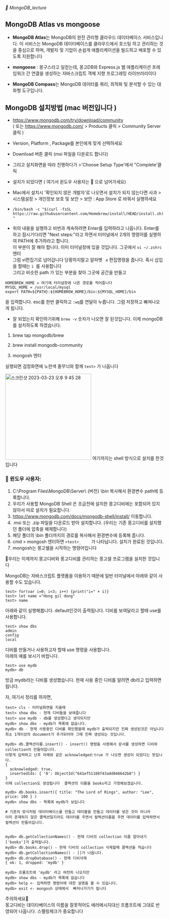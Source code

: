 ###### :cactus:  MongoDB_lecture

## MongoDB Atlas vs mongoose
- <b>MongoDB Atlas</b>는 MongoDB의 완전 관리형 클라우드 데이터베이스 서비스입니다. 이 서비스는 MongoDB 데이터베이스를 클라우드에서 호스팅 하고 관리하는 것을 중심으로 하며, 개발자 및 기업이 손쉽게 애플리케이션을 빌드하고 배포할 수 있도록 지원합니다   
- <b>mongoose</b> : 몽구스라고 일컫는데, 몽고DB와 Express.js 웹 애플리케이션 프레임워크 간 연결을 생성하는 자바스크립트 객체 지향 프로그래밍 라이브러리이다

-  <b>MongoDB Compass</b>는 MongoDB 데이터를 쿼리, 최적화 및 분석할 수 있는 대화형 도구입니다. 

## MongoDB 설치방법 (mac 버전입니다 )

- https://www.mongodb.com/try/download/community    
( 또는 https://www.mongodb.com/  > Products 클릭 > Community Server 클릭 )
- Version, Platform , Package를 본인에게 맞게 선택하세요 
- Download 버튼 클릭 (msi 파일을 다운로드 합니다)
- 그리고 설치화면을 따라 진행하다가 >'Choose Setup Type'에서 "Complete'클릭
- 설치가 되었다면 ( 여기서 윈도우 사용자는 📎 으로 넘어가세요)   
- Mac에서 설치시 '확인되지 않은 개발자'로 나오면서 설치가 되지 않는다면 사과 > 시스템설정 > 개인정보 보호 및 보안 > 보안 : App Store 로 바꿔서 실행하세요

- ```/bin/bash -c "$(curl -fsSL https://raw.githubusercontent.com/Homebrew/install/HEAD/install.sh)" ``` 
- 위의 내용을 실행하고 비번과 계속하려면 Enter를 입력하라고 나옵니다. Enter를 하고 잠시기다리면  "Next steps:"라고 하면서 터미널에서 2개의 명령어를 실행하여 PATH에 추가하라고 합니다.  
이 부분이 잘 해야 합니다. 이미 터미널창에 있을 것입니다. 그곳에서 ``` vi ~/.zshrc  ``` 엔터   
그럼 vi편집기로 넘어갑니다  당황하지말고 알파벳  ```  e ```  편집명령을 줍니다. 혹시 삽입을 할때는 ```i ```를 사용합니다  
그리고 비슷한 path 가 있는 부분을 찾아 그곳에 공간을 만들고    
```    
HOMEBREW_HOME = 여기에 터미널창에 나온 경로를 적어줍니다
MYSQL_HOME = /usr/local/mysql
export PATH=${PATH}:${HOMEBREW_HOME}/bin:${MYSQL_HOME}/bin
```  
을 입력합니다. esc를 한번 클릭하고 ``` :wq ```를 연달아 누릅니다. 그럼 저장하고 빠져나오게 됩니다.  

- 잘 되었는지 확인하기위해 ``` brew -v ```  숫자가 나오면 잘 된것입니다. 이제 mongoDB를 설치하도록 하겠습니다. 
1. brew tap mongodb/brew
2. brew install mongodb-community    

3. mongosh 엔터 

실행되면 검정화면에 노란색 줄무늬와 함께 ``` test> ``` 가 나옵니다  
  
<img width="273" alt="스크린샷 2023-03-23 오후 9 45 28" src="https://user-images.githubusercontent.com/48478079/227207744-7ee146d5-628c-44e5-af66-8d9f3ea17aad.png">   
여기까지는 shell 방식으로 설치를 한것입니다     



###  📎 윈도우 사용자: 
 1. C:\Program Files\MongoDB\Server\ {버전} \bin 복사해서 환경변수 path에 등록합니다.
 2. 우리가 사용할 MongoDB Shell 은 조금전에 설치한 몽고디비에는 포함되어 있지 않아서 따로 설치가 필요합니다.
 3. https://www.mongodb.com/docs/mongodb-shell/install/ 이동합니다.
 4. .msi 또는 .zip 파일을 다운로드 받아 설치합니다. (우리는 기존 몽고디비를 설치했던 폴더에 압축을 해제합니다)
 5. 해당 폴더의 \bin 폴더까지의 경로를 복사해서 환경변수에 등록해 줍니다.
 6. cmd > mongosh 엔터하면 ```>test>_    ``` 가 나타납니다.  설치가 완료된 것입니다.     
 7. mongosh는 몽고쉘을 시작하는 명령어입니다   

📍우리는 이제까지 몽고디비와 몽고디비를 관리하는 몽고셀 프로그램을 설치한 것입니다

MongoDB는 자바스크립트 플랫폼을 이용하기 때문에 일반 터미널에서 아래와 같이 사용할 수도 있습니다.
``` 
test> for(var i=0; i<3; i++) {print("i=" + i)} 
test> let name ="Hong gil dong"
test> name
```


아래와 같이 실행해봅니다. default인것이 출력됩니다.   디비를 보여달라고 할때 use를 사용합니다.
```
test> show dbs 
admin
config
local
```
디비를 만들거나 사용하고자 할때 use 명령을 사용합니다.  
아래의 예를 보시기 바랍니다.   
```
test> use mydb
mydb> db
```   
방금 mydb라는 디비를 생성했습니다.  현재 사용 중인 디비를 알려면 db라고 입력하면 됩니다. 

자, 여기서 정리를 하자면,  

```  
test> cls - 터미널화면을 지울때 
test> show dbs - 현재 디비들을 보여줍니다 
test> use mydb - db를 생성했다고 생각되지만 
mydb> show dbs - mydb가 목록에 없습니다. 
mydb> db - 현재 사용중인 디비를 확인했을때 mydb가 출력되지만 진짜 생성된것은 아닙니다 
최소 1개이상의 document가 추가되어야 그때 진짜 생성되는 것입니다.   

mydb> db.콜렉션이름.insert() - insert() 명령을 사용해서 문서를 생성하면 디비와 collection이 만들어집니다.
이렇게 입력하고 난후 아래와 같은 acknowledged:true 가 나오면 생성이 되었다는 뜻입니다. 
{
  acknowledged: true,
  insertedIds: { '0': ObjectId("641ef51108f43add046642b8") }
}
이때 collection도 생성됩니다  콜렉션의 이름을 books라고 가정해보겠습니다. 

mydb> db.books.insert({ title: "The Lord of Rings", author: "Lee", price: 100 } )
mydb> show dbs - 목록에 mydb가 보입니다 

# 기존의 방식처럼 데이터베이스를 만들고 테이블을 만들고 데이터를 넣은 것이 아니라 
이미 존재하지 않은 콜렉션일지라도 데이터를 주면서 컬렉션이름을 주면 데이터를 입력하면서 컬렉션이 만들어집니다. 


mydb> db.getCollectionNames() - 현재 디비의 collection 이름 알아내기 ['books']가 출력됩니다.
mydb> db.books.drop() - 현재 디비의 collection 삭제할때 콜렉션을 적습니다 
mydb> db.getCollectionNames() - []가 나옵니다.
mydb> db.dropDatabase() - 현재 디비삭제 
{ ok: 1, dropped: 'mydb' }

mydb> 프롬프트에 'mydb' 라고 여전히 나오지만 
mydb> show dbs - mydb가 목록에 없습니다
mydb> help <- 입력하면 명령어에 대한 설명을 볼 수 있습니다. 
mydb> exit <- mongosh 상태에서  빠저나가기가 됩니다 
```    
주의하세요📍     
몽고디비는 데이타베이스의 이름을 잘못적어도 에러메시지대신 프롬프트에 그대로 반영되어 나옵니다. 스펠링체크가 중요합니다 
